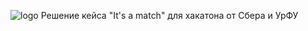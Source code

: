 ![logo](https://user-images.githubusercontent.com/63664630/232395142-0e3af0a9-d77f-4989-ba12-e19818ab0b1a.png)
Решение кейса "It's a match" для хакатона от Сбера и УрФУ  


